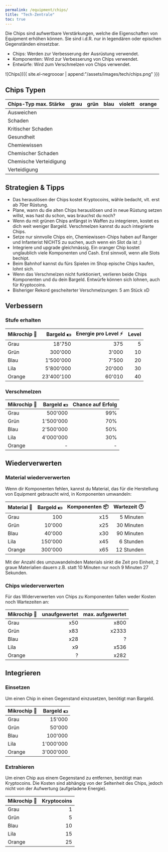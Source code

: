 ```yaml
---
permalink: /equipment/chips/
title: "Tech-Zentrale"
toc: true
---
```


Die Chips sind aufwertbare Verstärkungen, welche die Eigenschaften von Equipment erhöhen können. Sie sind i.d.R. nur in legendären oder epischen Gegenständen einsetzbar.

- Chips: Werden zur Verbesserung der Ausrüstung verwendet.
- Komponenten: Wird zur Verbesserung von Chips verwendet.
- Entwürfe: Wird zum Verschmelzen von Chips verwendet.

![Chips]({{ site.el-negroooar | append:"/assets/images/tech/chips.png" }})  


## Chips Typen


| Chips-Typ max. Stärke 		  | grau | grün | blau | violett | orange |
|:--------------------------------| ----:| ----:| ----:| -------:| ------:|
| Ausweichen                      |      |      |      |         |        |
| Schaden              			  |      |      |      |         |        |
| Kritischer Schaden           	  |      |      |      |         |        |
| Gesundheit                      |      |      |      |         |        |
| Chemiewissen                    |      |      |      |         |        |
| Chemischer Schaden              |      |      |      |         |        |
| Chemische Verteidigung          |      |      |      |         |        |
| Verteidigung                    |      |      |      |         |        |

## Strategien & Tipps
- Das herauslösen der Chips kostet Kryptocoins, wähle bedacht, vlt. erst ab 70er Rüstung.
- Plane, wann du die alten Chips herauslösen und in neue Rüstung setzen willst, was hast du schon, was brauchst du noch?
- Wenn du mit grünen Chips anfängst in Waffen zu integrieren, kostet es dich weit weniger Bargeld. Verschmelzen kannst du auch integrierte Chips.
- Setze nur sinnvolle Chips ein, Chemiewissen-Chips haben auf Ranger und Infanterist NICHTS zu suchen, auch wenn ein Slot da ist ;)
- Integriere und upgrade gleichmässig. Ein oranger Chip kostet unglaublich viele Komponenten und Cash. Erst sinnvoll, wenn alle Slots bechipt.
- Beim Bahnhof kannst du fürs Spielen im Shop epische Chips kaufen, lohnt sich.
- Wenn das Verschmelzen nicht funktioniert, verlieren beide Chips Komponenten und du dein Bargeld. Entwürfe können sich lohnen, auch für Kryptocoins.
- Bisheriger Rekord gescheiterter Verschmelzungen: 5 am Stück xD

## Verbessern

### Stufe erhalten

| Mikrochip :name_badge: | Bargeld :dollar: | Energie pro Level :zap: | Level  |
|:-----------------------| ----------------:| -------------:| ------:|
| Grau                   |          18'750  |           375 |      5 |
| Grün                   |         300'000  |         3'000 |     10 |
| Blau                   |       1'500'000  |         7'500 |     20 |
| Lila                   |       5'800'000  |        20'000 |     30 |
| Orange                 |      23'400'100  |        60'010 |     40 |


### Verschmelzen

| Mikrochip :name_badge: | Bargeld :dollar: | Chance auf Erfolg |
|:-----------------------| ----------------:| -----------------:|
| Grau                   |       500'000    |               99% |
| Grün                   |     1'500'000    |               70% |
| Blau                   |     2'500'000    |               50% |
| Lila                   |     4'000'000    |               30% |
| Orange                 |             -    |                 - |


## Wiederverwerten

### Material wiederverwerten

Wenn dir Komponenten fehlen, kannst du Material, das für die Herstellung von Equipment gebraucht wird, in Komponenten umwandeln:

| Material :name_badge: | Bargeld :dollar: | Komponenten :package: | Wartezeit :clock1: |
|:----------------------| ----------------:| ---------------------:| ------------------:|
| Grau                  |            100   |                   x15 |          5 Minuten |
| Grün                  |         10'000   |                   x25 |         30 Minuten |
| Blau                  |         40'000   |                   x30 |         90 Minuten |
| Lila                  |        150'000   |                   x45 |          6 Stunden |
| Orange                |        300'000   |                   x65 |         12 Stunden |

Mit der Anzahl des umzuwandelnden Materials sinkt die Zeit pro Einheit, 2 graue Materialien dauern z.B. statt 10 Minuten nur noch 9 Minuten 27 Sekunden.

### Chips wiederverwerten

Für das Widerverwerten von Chips zu Komponenten fallen weder Kosten noch Wartezeiten an:

| Mikrochip :name_badge: | unaufgewertet  | max. aufgewertet |
|:-----------------------|---------------:|-----------------:|
| Grau                   |            x50 |             x800 |
| Grün                   |            x83 |            x2333 |
| Blau                   |            x28 |                ? |
| Lila                   |             x9 |             x536 |
| Orange                 |              ? |             x282 |



## Integrieren

### Einsetzen

Um einen Chip in einen Gegenstand einzusetzen, benötigt man Bargeld.

| Mikrochip :name_badge: | Bargeld :dollar: |
|:-----------------------| ---------------:|
| Grau                   |          15'000 |
| Grün                   |          50'000 |
| Blau                   |         100'000 |
| Lila                   |       1'000'000 |
| Orange                 |       3'000'000 |

### Extrahieren

Um einen Chip aus einem Gegenstand zu entfernen, benötigt man Kryptocoins. Die Kosten sind abhängig von der Seltenheit des Chips, jedoch nicht von der Aufwertung (aufgeladene Energie).

| Mikrochip :name_badge: | Kryptocoins |
|:-----------------------| -----------:|
| Grau                   |           1 |
| Grün                   |           5 |
| Blau                   |          10 |
| Lila                   |          15 |
| Orange                 |          25 |
